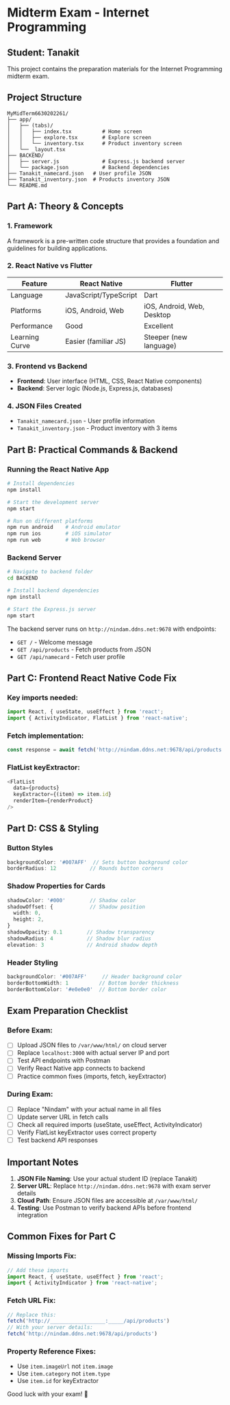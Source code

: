 # Midterm Exam - Internet Programming
## Student: Tanakit

This project contains the preparation materials for the Internet Programming midterm exam.

## Project Structure
```
MyMidTerm6630202261/
├── app/
│   ├── (tabs)/
│   │   ├── index.tsx          # Home screen
│   │   ├── explore.tsx        # Explore screen 
│   │   └── inventory.tsx      # Product inventory screen
│   └── _layout.tsx
├── BACKEND/
│   ├── server.js              # Express.js backend server
│   └── package.json           # Backend dependencies
├── Tanakit_namecard.json   # User profile JSON
├── Tanakit_inventory.json  # Products inventory JSON
└── README.md
```

## Part A: Theory & Concepts

### 1. Framework
A framework is a pre-written code structure that provides a foundation and guidelines for building applications.

### 2. React Native vs Flutter
| Feature | React Native | Flutter |
|---------|-------------|---------|
| Language | JavaScript/TypeScript | Dart |
| Platforms | iOS, Android, Web | iOS, Android, Web, Desktop |
| Performance | Good | Excellent |
| Learning Curve | Easier (familiar JS) | Steeper (new language) |

### 3. Frontend vs Backend
- **Frontend**: User interface (HTML, CSS, React Native components)
- **Backend**: Server logic (Node.js, Express.js, databases)

### 4. JSON Files Created
- `Tanakit_namecard.json` - User profile information
- `Tanakit_inventory.json` - Product inventory with 3 items

## Part B: Practical Commands & Backend

### Running the React Native App
```bash
# Install dependencies
npm install

# Start the development server
npm start

# Run on different platforms
npm run android    # Android emulator
npm run ios        # iOS simulator  
npm run web        # Web browser
```

### Backend Server
```bash
# Navigate to backend folder
cd BACKEND

# Install backend dependencies
npm install

# Start the Express.js server
npm start
```

The backend server runs on `http://nindam.ddns.net:9678` with endpoints:
- `GET /` - Welcome message
- `GET /api/products` - Fetch products from JSON
- `GET /api/namecard` - Fetch user profile

## Part C: Frontend React Native Code Fix

### Key imports needed:
```typescript
import React, { useState, useEffect } from 'react';
import { ActivityIndicator, FlatList } from 'react-native';
```

### Fetch implementation:
```typescript
const response = await fetch('http://nindam.ddns.net:9678/api/products');
```

### FlatList keyExtractor:
```typescript
<FlatList
  data={products}
  keyExtractor={(item) => item.id}
  renderItem={renderProduct}
/>
```

## Part D: CSS & Styling

### Button Styles
```typescript
backgroundColor: '#007AFF'  // Sets button background color
borderRadius: 12           // Rounds button corners
```

### Shadow Properties for Cards
```typescript
shadowColor: '#000'        // Shadow color
shadowOffset: {            // Shadow position
  width: 0,
  height: 2,
}
shadowOpacity: 0.1        // Shadow transparency
shadowRadius: 4           // Shadow blur radius
elevation: 3              // Android shadow depth
```

### Header Styling
```typescript
backgroundColor: '#007AFF'     // Header background color
borderBottomWidth: 1          // Bottom border thickness
borderBottomColor: '#e0e0e0'  // Bottom border color
```

## Exam Preparation Checklist

### Before Exam:
- [ ] Upload JSON files to `/var/www/html/` on cloud server
- [ ] Replace `localhost:3000` with actual server IP and port
- [ ] Test API endpoints with Postman
- [ ] Verify React Native app connects to backend
- [ ] Practice common fixes (imports, fetch, keyExtractor)

### During Exam:
- [ ] Replace "Nindam" with your actual name in all files
- [ ] Update server URL in fetch calls
- [ ] Check all required imports (useState, useEffect, ActivityIndicator)
- [ ] Verify FlatList keyExtractor uses correct property
- [ ] Test backend API responses

## Important Notes

1. **JSON File Naming**: Use your actual student ID (replace Tanakit)
2. **Server URL**: Replace `http://nindam.ddns.net:9678` with exam server details
3. **Cloud Path**: Ensure JSON files are accessible at `/var/www/html/`
4. **Testing**: Use Postman to verify backend APIs before frontend integration

## Common Fixes for Part C

### Missing Imports Fix:
```typescript
// Add these imports
import React, { useState, useEffect } from 'react';
import { ActivityIndicator } from 'react-native';
```

### Fetch URL Fix:
```typescript
// Replace this:
fetch('http://__________________:_____/api/products')
// With your server details:
fetch('http://nindam.ddns.net:9678/api/products')
```

### Property Reference Fixes:
- Use `item.imageUrl` not `item.image`
- Use `item.category` not `item.type`
- Use `item.id` for keyExtractor

Good luck with your exam! 🚀